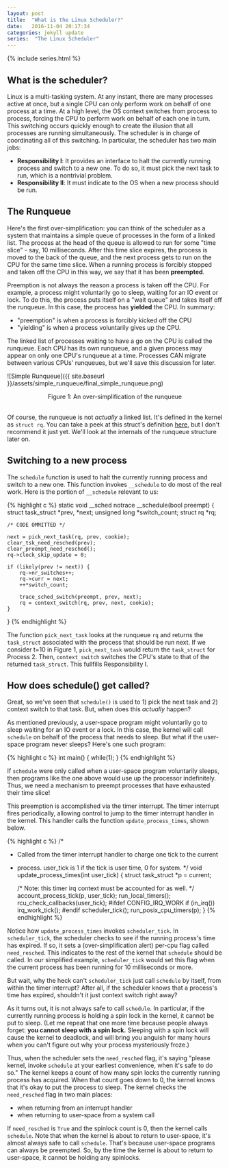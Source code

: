 ```yaml
---
layout: post
title:  "What is the Linux Scheduler?"
date:   2016-11-04 20:17:34
categories: jekyll update
series:  "The Linux Scheduler"
---
```


{% include series.html %}

## What is the scheduler?
Linux is a multi-tasking system. At any instant, there are many processes
active at once, but a single CPU can only perform work on behalf of one process
at a time. At a high level, the OS context switches from process to process,
forcing the CPU to perform work on behalf of each one in turn. This switching
occurs quickly enough to create the illusion that all processes are running
simultaneously. The scheduler is in charge of coordinating all of this
switching. In particular, the scheduler has two main jobs:

* **Responsibility I**: It provides an interface to halt the currently running process and switch to a new one.
To do so, it must pick the next task to run, which is a nontrivial problem.
* **Responsibility II**: It must indicate to the OS when a new process should be run.

## The Runqueue
Here's the first over-simplification: you can think of the scheduler as a
system that maintains a simple queue of processes in the form of a linked list.
The process at the head of the queue is allowed to run for some "time slice" -
say, 10 milliseconds. After this time slice expires, the process is moved to
the back of the queue, and the next process gets to run on the CPU for the same
time slice. When a running process is forcibly stopped and taken off the CPU in
this way, we say that it has been **preempted**.

Preemption is not always the reason a process is taken off the CPU. For
example, a process might voluntarily go to sleep, waiting for an IO event or
lock. To do this, the process puts itself on a "wait queue" and takes itself
off the runqueue. In this case, the process has **yielded** the CPU. In summary:

  * "preemption" is when a process is forcibly kicked off the CPU
  * "yielding" is when a process voluntarily gives up the CPU.

The linked list of processes waiting to have a go on the CPU is called the
runqueue. Each CPU has its own runqueue, and a given process may appear on only
one CPU's runqueue at a time. Processes CAN migrate between various CPUs'
runqueues, but we'll save this discussion for later.


![Simple Runqueue]({{ site.baseurl }}/assets/simple_runqueue/final_simple_runqueue.png)
<center>Figure 1: An over-simplification of the runqueue</center>
<br/>

Of course, the runqueue is not *actually* a linked list. It's defined in the
kernel as `struct rq`. You can take a peek at this struct's definition
[here](http://lxr.free-electrons.com/source/kernel/sched/sched.h#L581), but I
don't recommend it just yet. We'll look at the internals of the runqueue structure later on.


## Switching to a new process
The `schedule` function is used to halt the currently running process and
switch to a new one. This function invokes `__schedule` to do most of the real work.
Here is the portion of `__schedule` relevant to us:

{% highlight c %}
static void __sched notrace __schedule(bool preempt)
{
        struct task_struct *prev, *next;
	unsigned long *switch_count;
	struct rq *rq;

	/* CODE OMMITTED */

	next = pick_next_task(rq, prev, cookie);
	clear_tsk_need_resched(prev);
	clear_preempt_need_resched();
	rq->clock_skip_update = 0;

	if (likely(prev != next)) {
		rq->nr_switches++;
		rq->curr = next;
		++*switch_count;

		trace_sched_switch(preempt, prev, next);
		rq = context_switch(rq, prev, next, cookie);
	}
}
{% endhighlight %}

The function `pick_next_task` looks at the runqueue `rq` and returns the
`task_struct` associated with the process that should be run next. If we
consider t=10 in Figure 1, `pick_next_task` would return the `task_struct` for
Process 2. Then, `context_switch` switches the CPU's state to that of the returned
`task_struct`. This fullfills Responsibility I.

## How does schedule() get called?
Great, so we've seen that `schedule()` is used to 1) pick the next task and
2) context switch to that task. But, when does this *actually* happen?

As mentioned previously, a user-space program might voluntarily go to sleep
waiting for an IO event or a lock. In this case, the kernel will call
`schedule` on behalf of the process that needs to sleep. But what if the
user-space program never sleeps? Here's one such program:

{% highlight c %}
int main()
{
	while(1);
}
{% endhighlight %}


If `schedule` were only called when a user-space program voluntarily sleeps,
then programs like the one above would use up the processor indefinitely. Thus, we
need a mechanism to preempt processes that have exhausted their time slice!

This preemption is accomplished via the timer interrupt. The timer
interrupt fires periodically, allowing control to jump to the timer interrupt
handler in the kernel. This handler calls the function `update_process_times`,
shown below.

{% highlight c %}
/*
* Called from the timer interrupt handler to charge one tick to the current
* process.  user_tick is 1 if the tick is user time, 0 for system.
*/
void update_process_times(int user_tick)
{
	struct task_struct *p = current;

	/* Note: this timer irq context must be accounted for as well. */
	account_process_tick(p, user_tick);
	run_local_timers();
	rcu_check_callbacks(user_tick);
#ifdef CONFIG_IRQ_WORK
	if (in_irq())
	irq_work_tick();
#endif
	scheduler_tick();
	run_posix_cpu_timers(p);
}
{% endhighlight %}


Notice how `update_process_times` invokes `scheduler_tick`. In
`scheduler_tick`, the scheduler checks to see if the running process's time has
expired. If so, it sets a (over-simplification alert) per-cpu flag called
`need_resched`. This indicates to the rest of the kernel that `schedule`
should be called. In our simplified example, `scheduler_tick` would set this flag
when the current process has been running for 10 milliseconds or more.

But wait, why the heck can't `scheduler_tick` just call `schedule` by
itself, from within the timer interrupt? After all, if the scheduler knows that
a process's time has expired, shouldn't it just context switch right away?

As it turns out, it is not always safe to call `schedule`. In particular, if
the currently running process is holding a spin lock in the kernel, it cannot
be put to sleep. (Let me repeat that one more time because people always
forget: **you cannot sleep with a spin lock.** Sleeping with a spin lock will
cause the kernel to deadlock, and will bring you anguish for many hours when
you can't figure out why your process mysteriously froze.)

Thus, when the scheduler sets the `need_resched` flag, it's saying "please
kernel, invoke `schedule` at your earliest convenience, when it's safe to do
so." The kernel keeps a count of how many spin locks the currently running
process has acquired. When that count goes down to 0, the kernel knows that
it's okay to put the process to sleep. The kernel checks the `need_resched`
flag in two main places:

  * when returning from an interrupt handler
  * when returning to user-space from a system call

If `need_resched` is `True` and the spinlock count is 0, then the kernel calls
`schedule`. Note that when the kernel is about to return to user-space, it's
almost always safe to call `schedule`. That's because user-space programs can
always be preempted. So, by the time the kernel is about to return to
user-space, it cannot be holding any spinlocks.
